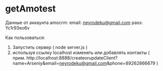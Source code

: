 # getAmotest

Данные от аккаунта amocrm:
email: neyrodeku@gmail.com
pass: Yc1r93eo6v

Как пользоваться:
1. Запустить сервер ( node server.js )
2. используя ссылку localhost изменять или добавлять контакты ( прим. http://localhost:8888/createorupdateClient?name=Arseniy&email=neyrodeku@gmail.com&phone=89262866679 )
